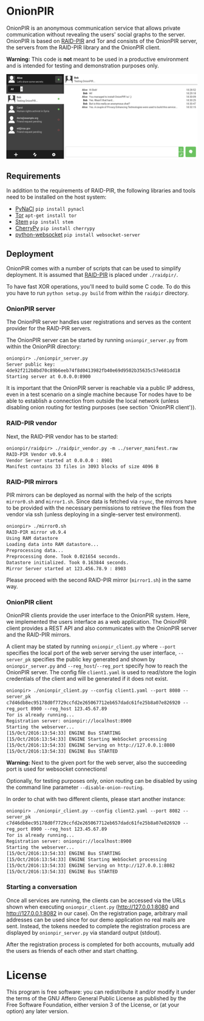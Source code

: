 # OnionPIR
OnionPIR is an anonymous communication service that allows private communication
without revealing the users' social graphs to the server. OnionPIR is based on
[RAID-PIR](https://github.com/encryptogroup/RAID-PIR) and Tor and consists of the OnionPIR server, the servers from the
RAID-PIR library and the OnionPIR client.

**Warning:** This code is **not** meant to be used in a productive environment
and is intended for testing and demonstration purposes only.

![screenshot of OnionPIR](./storage/pir/onionpir_screenshot.png)

## Requirements
In addition to the requirements of RAID-PIR, the following libraries and tools
need to be installed on the host system:
- [PyNaCl](https://github.com/pyca/pynacl) `pip install pynacl`
- [Tor](http://torproject.org/) `apt-get install tor `
- [Stem](https://stem.torproject.org/) `pip install stem`
- [CherryPy](http://cherrypy.org/) `pip install cherrypy`
- [python-websocket](https://github.com/Pithikos/python-websocket-server) `pip install websocket-server`

## Deployment
OnionPIR comes with a number of scripts that can be used to simplify deployment.
It is assumed that [RAID-PIR](https://github.com/encryptogroup/RAID-PIR) is placed under `./raidpir/`.

To have fast XOR operations, you'll need to build some C code. To do this you
have to run `python setup.py build` from within the `raidpir` directory.


### OnionPIR server
The OnionPIR server handles user registrations and serves as the content
provider for the RAID-PIR servers.

The OnionPIR server can be started by running `onionpir_server.py` from within
the OnionPIR directory:

```
onionpir> ./onionpir_server.py
Server public key: 4de92f212b8bd70c89b6eeb74f8d0413982fb40e69d9502b35635c57e681dd18
Starting server at 0.0.0.0:8900
```

It is important that the OnionPIR server is reachable via a public IP address, even in
a test scenario on a single machine because Tor nodes have to be able to
establish a connection from outside the local network (unless disabling onion
routing for testing purposes (see section 'OnionPIR client')).

### RAID-PIR vendor
Next, the RAID-PIR vendor has to be started:

```
onionpir/raidpir> ./raidpir_vendor.py -m ../server_manifest.raw
RAID-PIR Vendor v0.9.4
Vendor Server started at 0.0.0.0 : 8901
Manifest contains 33 files in 3093 blocks of size 4096 B
```

### RAID-PIR mirrors
PIR mirrors can be deployed as normal with the help of the scripts `mirror0.sh`
and `mirror1.sh`. Since data is fetched via `rsync`, the mirrors have to be
provided with the necessary permissions to retrieve the files from the vendor
via ssh (unless deploying in a single-server test environment).

```
onionpir> ./mirror0.sh
RAID-PIR mirror v0.9.4
Using RAM datastore
Loading data into RAM datastore...
Preprocessing data...
Preprocessing done. Took 0.021654 seconds.
Datastore initialized. Took 0.163844 seconds.
Mirror Server started at 123.456.78.9 : 8903
```

Please proceed with the second RAID-PIR mirror (`mirror1.sh`) in the same way.

### OnionPIR client
OnionPIR clients provide the user interface to the OnionPIR system. Here, we
implemented the users interface as a web application. The OnionPIR client
provides a REST API and also communicates with the OnionPIR server and the
RAID-PIR mirrors.

A client may be stated by running `onionpir_client.py` where `--port` specifies
the local port of the web server serving the user interface, `--server_pk`
specifies the public key generated and shown by `onionpir_server.py` and
`--reg_host`/`--reg_port` specify how to reach the OnionPIR server. The config
file `client1.yaml` is used to read/store the login credentials of the client
and will be generated if it does not exist.

```
onionpir> ./onionpir_client.py --config client1.yaml --port 8080 --server_pk c7d46db8ec95178d0f7729ccfd2e265067712eb657dadc61fe25b8a07e826920 --reg_port 8900 --reg_host 123.45.67.89
Tor is already running...
Registration server: onionpir://localhost:8900
Starting the webserver...
[15/Oct/2016:13:54:33] ENGINE Bus STARTING
[15/Oct/2016:13:54:33] ENGINE Starting WebSocket processing
[15/Oct/2016:13:54:33] ENGINE Serving on http://127.0.0.1:8080
[15/Oct/2016:13:54:33] ENGINE Bus STARTED
```

**Warning:** Next to the given port for the web server, also the succeeding port is used for websocket connections!

Optionally, for testing purposes only, onion routing can be disabled by using
the command line parameter `--disable-onion-routing`.

In order to chat with two different clients, please start another instance:

```
onionpir> ./onionpir_client.py --config client2.yaml --port 8082 --server_pk c7d46db8ec95178d0f7729ccfd2e265067712eb657dadc61fe25b8a07e826920 --reg_port 8900 --reg_host 123.45.67.89
Tor is already running...
Registration server: onionpir://localhost:8900
Starting the webserver...
[15/Oct/2016:13:54:33] ENGINE Bus STARTING
[15/Oct/2016:13:54:33] ENGINE Starting WebSocket processing
[15/Oct/2016:13:54:33] ENGINE Serving on http://127.0.0.1:8082
[15/Oct/2016:13:54:33] ENGINE Bus STARTED
```

### Starting a conversation
Once all services are running, the clients can be accessed via the URLs shown
when executing `onionpir_client.py` (http://127.0.0.1:8080 and
http://127.0.0.1:8082 in our case). On the registration page, arbitrary mail
addresses can be used since for our demo application no real mails are sent.
Instead, the tokens needed to complete the registration process are displayed by
`onionpir_server.py` via standard output (stdout).

After the registration process is completed for both accounts, mutually add the
users as friends of each other and start chatting.

# License
This program is free software: you can redistribute it and/or modify it under
the terms of the GNU Affero General Public License as published by the Free
Software Foundation, either version 3 of the License, or (at your option) any
later version.
